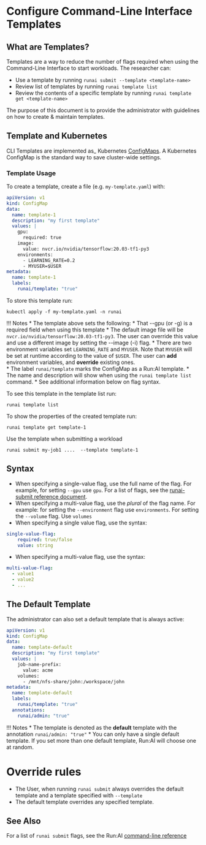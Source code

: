 # Configure Command-Line Interface Templates

## What are Templates?

Templates are a way to reduce the number of flags required when using the Command-Line Interface to start workloads. The researcher can:

*   Use a template by running ``runai submit --template <template-name>``
*   Review list of templates by running ``runai template list``
*   Review the contents of a specific template by running ``runai template get <template-name>``

The purpose of this document is to provide the administrator with guidelines on how to create & maintain templates.

## Template and Kubernetes

CLI Templates are implemented as_ Kubernetes <a href="https://kubernetes.io/docs/tasks/configure-pod-container/configure-pod-configmap/" target="_self">ConfigMaps</a>. A Kubernetes ConfigMap is the standard way to save cluster-wide settings.

### Template Usage

To create a template, create a file (e.g. `my-template.yaml`) with:

``` YAML
apiVersion: v1
kind: ConfigMap
data:
  name: template-1
  description: "my first template"
  values: |
    gpu: 
      required: true
    image:
      value: nvcr.io/nvidia/tensorflow:20.03-tf1-py3
    environments:
      - LEARNING_RATE=0.2
      - MYUSER=$USER
metadata:
  name: template-1
  labels:
    runai/template: "true"
```

To store this template run:

``` 
kubectl apply -f my-template.yaml -n runai
```

!!! Notes
    *   The template above sets the following:
        * That --gpu (or -g) is a required field when using this template
        * The default image file will be `nvcr.io/nvidia/tensorflow:20.03-tf1-py3`. The user can override this value and use a different image by setting the --image (-i) flag. 
        * There are two environment variables set `LEARNING_RATE` and `MYUSER`. Note that `MYUSER` will be set at runtime according to the value of `$USER`. The user can __add__ environment variables, and __override__ existing ones.  
    *   The label `runai/template` marks the ConfigMap as a Run:AI template.
    *   The name and description will show when using the `runai template list` command.
    *   See additional information below on flag syntax.


To see this template in the template list run:

```
runai template list
```

To show the properties of the created template run:

```
runai template get template-1
```

Use the template when submitting a workload

```
runai submit my-job1 ....  --template template-1
```



## Syntax

* When specifying a single-value flag, use the full name of the flag. For example, for setting `--gpu` use `gpu`. For a list of flags, see the [runai-submit reference document](../../Researcher/cli-reference/runai-submit.md). 
* When specifying a multi-value flag, use the _plural_ of the flag name. For example: for setting the `--environment` flag use `environments`. For setting the `--volume` flag. Use `volumes` 
* When specifying a single value flag, use the syntax:
``` YAML
single-value-flag:
    required: true/false
    value: string
```
* When specifying a multi-value flag, use the syntax:
``` YAML
multi-value-flag:
  - value1
  - value2
  - ...
```

## The Default Template

The administrator can also set a default template that is always active:

``` YAML
apiVersion: v1
kind: ConfigMap
data:
  name: template-default
  description: "my first template"
  values: |
    job-name-prefix:
      value: acme
    volumes:
      - /mnt/nfs-share/john:/workspace/john
metadata:
  name: template-default
  labels:
    runai/template: "true"
  annotations: 
    runai/admin: "true"

```

!!! Notes
    * The template is denoted as the __default__ template with the annotation `runai/admin: "true"`
    * You can only have a single default template. If you set more than one default template, Run:AI will choose one at random.


# Override rules

* The User, when running `runai submit` always overrides the default template and a template specified with `--template`
* The default template overrides any specified template.



## See Also

For a list of `runai submit` flags, see the Run:AI [command-line reference](../../Researcher/cli-reference/runai-submit.md)